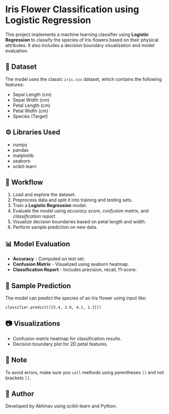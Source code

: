 <body>
  <h1>Iris Flower Classification using Logistic Regression</h1>

  <p>This project implements a machine learning classifier using <strong>Logistic Regression</strong> to classify the species of Iris flowers based on their physical attributes. It also includes a decision boundary visualization and model evaluation.</p>

  <h2>📁 Dataset</h2>
  <p>The model uses the classic <code>iris.csv</code> dataset, which contains the following features:</p>
  <ul>
    <li>Sepal Length (cm)</li>
    <li>Sepal Width (cm)</li>
    <li>Petal Length (cm)</li>
    <li>Petal Width (cm)</li>
    <li>Species (Target)</li>
  </ul>

  <h2>⚙️ Libraries Used</h2>
  <ul>
    <li>numpy</li>
    <li>pandas</li>
    <li>matplotlib</li>
    <li>seaborn</li>
    <li>scikit-learn</li>
  </ul>

  <h2>🚀 Workflow</h2>
  <ol>
    <li>Load and explore the dataset.</li>
    <li>Preprocess data and split it into training and testing sets.</li>
    <li>Train a <strong>Logistic Regression</strong> model.</li>
    <li>Evaluate the model using <em>accuracy score</em>, <em>confusion matrix</em>, and <em>classification report</em>.</li>
    <li>Visualize decision boundaries based on petal length and width.</li>
    <li>Perform sample prediction on new data.</li>
  </ol>

  <h2>📊 Model Evaluation</h2>
  <ul>
    <li><strong>Accuracy</strong> - Computed on test set.</li>
    <li><strong>Confusion Matrix</strong> - Visualized using seaborn heatmap.</li>
    <li><strong>Classification Report</strong> - Includes precision, recall, f1-score.</li>
  </ul>

  <h2>🌸 Sample Prediction</h2>
  <p>The model can predict the species of an Iris flower using input like:</p>
  <pre><code>classifier.predict([[5.4, 2.6, 4.1, 1.3]])</code></pre>

  <h2>📷 Visualizations</h2>
  <ul>
    <li>Confusion matrix heatmap for classification results.</li>
    <li>Decision boundary plot for 2D petal features.</li>
  </ul>

  <h2>📌 Note</h2>
  <p>To avoid errors, make sure you <code>call</code> methods using parentheses <code>()</code> and not brackets <code>[]</code>.</p>

  <h2>🧠 Author</h2>
  <p>Developed by Abhinav using scikit-learn and Python.</p>
</body>
</html>
